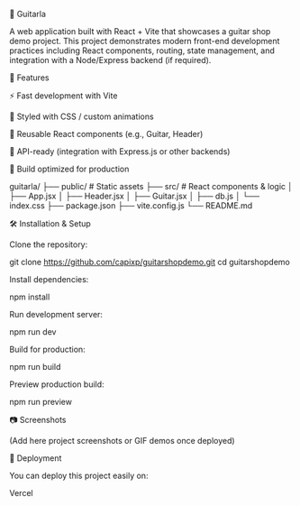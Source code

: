 🎸 Guitarla

A web application built with React + Vite that showcases a guitar shop demo project.
This project demonstrates modern front-end development practices including React components, routing, state management, and integration with a Node/Express backend (if required).

🚀 Features

⚡ Fast development with Vite

🎨 Styled with CSS / custom animations

🎸 Reusable React components (e.g., Guitar, Header)

📡 API-ready (integration with Express.js or other backends)

🔄 Build optimized for production

guitarla/
├── public/             # Static assets
├── src/                # React components & logic
│   ├── App.jsx
│   ├── Header.jsx
│   ├── Guitar.jsx
│   ├── db.js
│   └── index.css
├── package.json
├── vite.config.js
└── README.md

🛠️ Installation & Setup

Clone the repository:

git clone https://github.com/capixp/guitarshopdemo.git
cd guitarshopdemo

Install dependencies:

npm install

Run development server:

npm run dev

Build for production:

npm run build

Preview production build:

npm run preview

📷 Screenshots

(Add here project screenshots or GIF demos once deployed)

🚀 Deployment

You can deploy this project easily on:

Vercel


